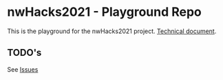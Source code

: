 # nwHacks2021 - Playground Repo

This is the playground for the nwHacks2021 project. [Technical document](https://docs.google.com/document/d/1HiCOLJ5rxkdyDa6jVhy35tSgc3KfIS-rLi6dtZq2Cso).

## TODO's
See [Issues](https://github.com/frankfka/nwHacks2021-Playground/issues)
